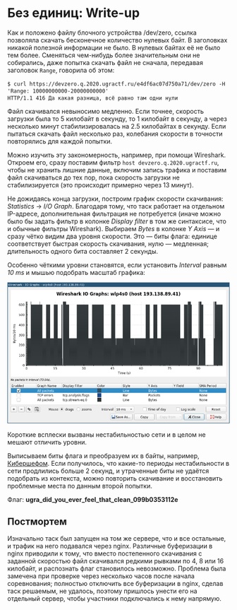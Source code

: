 # Без единиц: Write-up

Как и положено файлу блочного устройства /dev/zero, ссылка позволяла скачать бесконечное количество нулевых байт. В заголовках никакой полезной информации не было. В нулевых байтах её не было тем более. Сменяться чем-нибудь более значительным они не собирались, даже попытка скачать файл не сначала, передавая заголовок `Range`, говорила об этом:

```
$ curl https://devzero.q.2020.ugractf.ru/e4df6ac07d750a71/dev/zero -H 'Range: 10000000000-20000000000'
HTTP/1.1 416 Да какая разница, всё равно там одни нули
```

Файл скачивался невыносимо медленно. Если точнее, скорость загрузки была то 5 килобайт в секунду, то 1 килобайт в секунду, а через несколько минут стабилизировалась на 2.5 килобайтах в секунду. Если пытаться скачать файл несколько раз, колебания скорости в точности повторялись для каждой попытки.

Можно изучить эту закономерность, например, при помощи Wireshark. Откроем его, сразу поставим фильтр `host devzero.q.2020.ugractf.ru`, чтобы не хранить лишние данные, включим запись трафика и поставим файл скачиваться до тех пор, пока скорость загрузки не стабилизируется (это происходит примерно через 13 минут).

Не дожидаясь конца загрузки, построим график скорости скачивания: _Statistics_ → _I/O Graph_. Благодаря тому, что таск работает на отдельном IP-адресе, дополнительная фильтрация не потребуется (иначе можно было бы задать фильтр в колонке _Display filter_ в том же синтаксисе, что и обычные фильтры Wireshark). Выбираем _Bytes_ в колонке _Y Axis_ — и сразу чётко видим два уровня скорости. Это — биты флага: единице соответствует быстрая скорость скачивания, нулю — медленная; длительность одного бита составляет 2 секунды.

Особенно чёткими уровни становятся, если установить _Interval_ равным _10 ms_ и мышью подобрать масштаб графика:

![Wireshark](writeup/wireshark.png)

Короткие всплески вызваны нестабильностью сети и в целом не мешают отличить уровни.

Выписываем биты флага и преобразуем их в байты, например, [Кибершефом](https://gchq.github.io/CyberChef/#recipe=From_Binary%28%27Space%27%29). Если получилось, что какие-то периоды нестабильности в сети продлились больше 2 секунд, и утраченные биты не удаётся подобрать из контекста, можно повторить скачивание и восстановить проблемные места по данным второй попытки.

Флаг: **ugra_did_you_ever_feel_that_clean_099b0353112e**

## Постмортем

Изначально таск был запущен на том же сервере, что и все остальные, и трафик на него подавался через nginx. Различные буферизации в nginx приводили к тому, что вместо постепенного скачивания с заданной скоростью файл скачивался редкими рывками по 4, 8 или 16 килобайт, и распознать флаг становилось невозможно. Проблема была замечена при проверке через несколько часов после начала соревнования; полностью отключить все буферизации в nginx, сделав таск решаемым, не удалось, поэтому пришлось унести его на отдельный сервер, чтобы участники подключались к нему напрямую.
